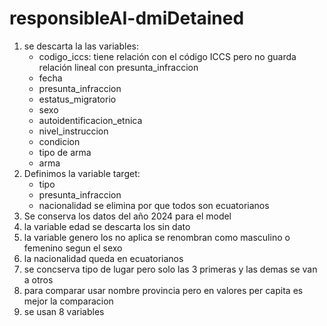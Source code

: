 # responsibleAI-dmiDetained

1. se descarta la las variables:
    - codigo_iccs: tiene relación con el código ICCS pero no guarda relación lineal con presunta_infraccion
    - fecha
    - presunta_infraccion
    - estatus_migratorio
    - sexo
    - autoidentificacion_etnica
    - nivel_instruccion
    - condicion
    - tipo de arma
    - arma
2. Definimos la variable target:
    - tipo
    - presunta_infraccion
    - nacionalidad se elimina por que todos son ecuatorianos
3. Se conserva los datos del año 2024 para el model
4. la variable edad se descarta los sin dato
5. la variable genero los no aplica se renombran como masculino o femenino segun el sexo
6. la nacionalidad queda en ecuatorianos
7. se concserva tipo de lugar pero solo las 3 primeras y las demas se van a otros
8. para comparar usar nombre provincia pero en valores per capita es mejor la comparacion
9. se usan 8 variables

